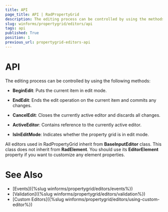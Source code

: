 ```yaml
---
title: API
page_title: API | RadPropertyGrid
description: The editing process can be controlled by using the methods described in this article.
slug: winforms/propertygrid/editors/api
tags: api
published: True
position: 1
previous_url: propertygrid-editors-api
---
```


# API

The editing process can be controlled by using the following methods:

* __BeginEdit__: Puts the current item in edit mode.

* __EndEdit__: Ends the edit operation on the current item and commits any changes.

* __CancelEdit__: Closes the currently active editor and discards all changes.

* __ActiveEditor__: Contains reference to the currently active editor.

* __IsInEditMode__: Indicates whether the property grid is in edit mode.

All editors used in RadPropertyGrid inherit from __BaseInputEditor__ class. This class does not inherit from __RadElement__. You should use its __EditorElement__ property if you want to customize any element properties.
		
# See Also

* [Events]({%slug winforms/propertygrid/editors/events%})
* [Validation]({%slug winforms/propertygrid/editors/validation%})
* [Custom Editors]({%slug winforms/propertygrid/editors/using-custom-editor%})